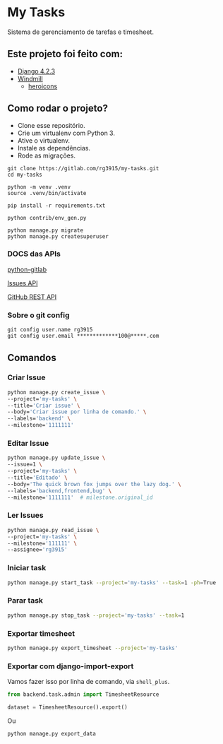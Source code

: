 # My Tasks

Sistema de gerenciamento de tarefas e timesheet.

## Este projeto foi feito com:

* [Django 4.2.3](https://www.djangoproject.com/)
* [Windmill](https://github.com/estevanmaito/windmill-dashboard)
    * [heroicons](https://heroicons.dev/)

## Como rodar o projeto?

* Clone esse repositório.
* Crie um virtualenv com Python 3.
* Ative o virtualenv.
* Instale as dependências.
* Rode as migrações.

```
git clone https://gitlab.com/rg3915/my-tasks.git
cd my-tasks

python -m venv .venv
source .venv/bin/activate

pip install -r requirements.txt

python contrib/env_gen.py

python manage.py migrate
python manage.py createsuperuser
```

### DOCS das APIs

[python-gitlab](https://python-gitlab.readthedocs.io/en/stable/)

[Issues API](https://docs.gitlab.com/ee/api/issues.html)

[GitHub REST API](https://docs.github.com/en/rest/issues?apiVersion=2022-11-28#create-an-issue)

### Sobre o git config

```
git config user.name rg3915
git config user.email *************100@*****.com
```

## Comandos

### Criar Issue

```bash
python manage.py create_issue \
--project='my-tasks' \
--title='Criar issue' \
--body='Criar issue por linha de comando.' \
--labels='backend' \
--milestone='1111111'
```

### Editar Issue

```bash
python manage.py update_issue \
--issue=1 \
--project='my-tasks' \
--title='Editado' \
--body='The quick brown fox jumps over the lazy dog.' \
--labels='backend,frontend,bug' \
--milestone='1111111'  # milestone.original_id
```

### Ler Issues

```bash
python manage.py read_issue \
--project='my-tasks' \
--milestone='111111' \
--assignee='rg3915'
```

### Iniciar task

```bash
python manage.py start_task --project='my-tasks' --task=1 -ph=True
```

### Parar task

```bash
python manage.py stop_task --project='my-tasks' --task=1
```

### Exportar timesheet

```bash
python manage.py export_timesheet --project='my-tasks'
```

### Exportar com django-import-export

Vamos fazer isso por linha de comando, via `shell_plus`.

```python
from backend.task.admin import TimesheetResource

dataset = TimesheetResource().export()
```

Ou

```bash
python manage.py export_data
```